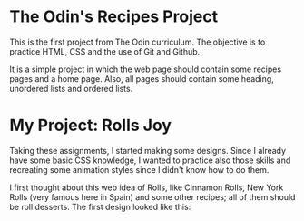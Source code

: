 # The Odin's Recipes Project
This is the first project from The Odin curriculum. The objective is to practice HTML, CSS and the use of Git and Github.

It is a simple project in which the web page should contain some recipes pages and a home page. Also, all pages should contain some heading, unordered lists and ordered lists.

# My Project: Rolls Joy
Taking these assignments, I started making some designs. Since I already have some basic CSS knowledge, I wanted to practice also those skills and recreating some animation styles since I didn't know how to do them.

I first thought about this web idea of Rolls, like Cinnamon Rolls, New York Rolls (very famous here in Spain) and some other recipes; all of them should be roll desserts. The first design looked like this:

[](assets/first-design.jpeg)